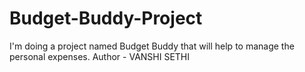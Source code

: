 # Budget-Buddy-Project
I'm doing a project named Budget Buddy that will help to manage the personal expenses.
Author - VANSHI SETHI
